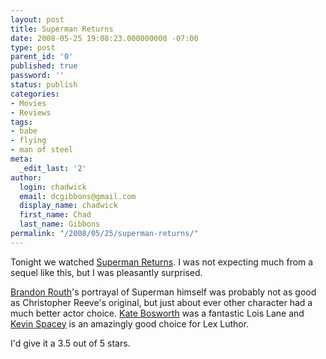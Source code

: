 ```yaml
---
layout: post
title: Superman Returns
date: 2008-05-25 19:08:23.000000000 -07:00
type: post
parent_id: '0'
published: true
password: ''
status: publish
categories:
- Movies
- Reviews
tags:
- babe
- flying
- man of steel
meta:
  _edit_last: '2'
author:
  login: chadwick
  email: dcgibbons@gmail.com
  display_name: chadwick
  first_name: Chad
  last_name: Gibbons
permalink: "/2008/05/25/superman-returns/"
---
```

Tonight we watched [Superman Returns](http://www.imdb.com/title/tt0348150/). I was not expecting much from a sequel like this, but I was pleasantly surprised.

[Brandon Routh](http://www.imdb.com/name/nm0746125/)'s portrayal of Superman himself was probably not as good as Christopher Reeve's original, but just about ever other character had a much better actor choice. [Kate Bosworth](http://www.imdb.com/name/nm0098378/) was a fantastic Lois Lane and [Kevin Spacey](http://www.imdb.com/name/nm0000228) is an amazingly good choice for Lex Luthor.

I'd give it a 3.5 out of 5 stars.

